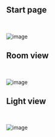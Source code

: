 <h2>Start page</h2><br>

![image](https://github.com/durrav/ha-dashboard/assets/58232568/7dc48e4a-b8f6-4e75-b366-8e69c4452589)

<h2>Room view</h2><br>

![image](https://github.com/durrav/ha-dashboard/assets/58232568/ebc476cd-b568-446c-b2f2-8143c29103a0)

<h2>Light view</h2><br>

![image](https://github.com/durrav/ha-dashboard/assets/58232568/6b0bb376-d75b-467d-a32e-179211a5e247)

